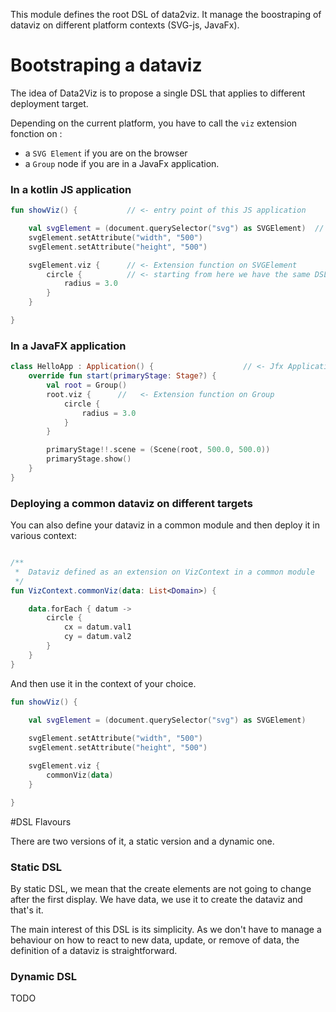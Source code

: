 

This module defines the root DSL of data2viz. It manage the boostraping of dataviz on
different platform contexts (SVG-js, JavaFx).

# Bootstraping a dataviz

The idea of Data2Viz is to propose a single DSL that applies to different deployment target.

Depending on the current platform, you have to call the `viz` extension fonction 
on :
- a `SVG Element` if you are on the browser
- a `Group` node if you are in a JavaFx application.

### In a kotlin JS application

```kotlin
fun showViz() {           // <- entry point of this JS application

    val svgElement = (document.querySelector("svg") as SVGElement)  // ref on an existing SVG Element
    svgElement.setAttribute("width", "500")
    svgElement.setAttribute("height", "500")

    svgElement.viz {      // <- Extension function on SVGElement  
        circle {          // <- starting from here we have the same DSL             
            radius = 3.0
        }
    }

}
```

### In a JavaFX application

```kotlin
class HelloApp : Application() {                    // <- Jfx Application
    override fun start(primaryStage: Stage?) {
        val root = Group()
        root.viz {      //   <- Extension function on Group  
            circle {
                radius = 3.0
            }
        }

        primaryStage!!.scene = (Scene(root, 500.0, 500.0))
        primaryStage.show()
    }
}
```

### Deploying a common dataviz on different targets
You can also define your dataviz in a common module and then deploy it in various 
context:
```kotlin

/**
 *  Dataviz defined as an extension on VizContext in a common module 
 */
fun VizContext.commonViz(data: List<Domain>) {

    data.forEach { datum ->
        circle {
            cx = datum.val1
            cy = datum.val2
        }
    }
}

```

And then use it in the context of your choice.


```kotlin
fun showViz() {

    val svgElement = (document.querySelector("svg") as SVGElement)
    
    svgElement.setAttribute("width", "500")
    svgElement.setAttribute("height", "500")

    svgElement.viz {
        commonViz(data)
    }

}

```


#DSL Flavours

There are two versions of it, a static version
and a dynamic one.

### Static DSL
By static DSL, we mean that the create elements are not going to change after the first
display. We have data, we use it to create the dataviz and that's it.

The main interest of this DSL is its simplicity. As we don't have to manage a behaviour on 
how to react to new data, update, or remove of data, the definition of a dataviz is 
straightforward.

### Dynamic DSL
TODO


